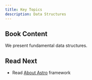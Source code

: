 ```yaml
---
title: Key Topics
description: Data Structures
---
```


## Book Content

We present fundamental data structures.

## Read Next

- Read [About Astro](/generators/astro/) framework
